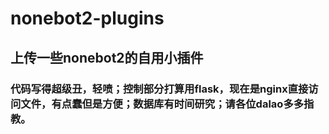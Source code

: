 # nonebot2-plugins
## 上传一些nonebot2的自用小插件
### 代码写得超级丑，轻喷；控制部分打算用flask，现在是nginx直接访问文件，有点蠢但是方便；数据库有时间研究；请各位dalao多多指教。